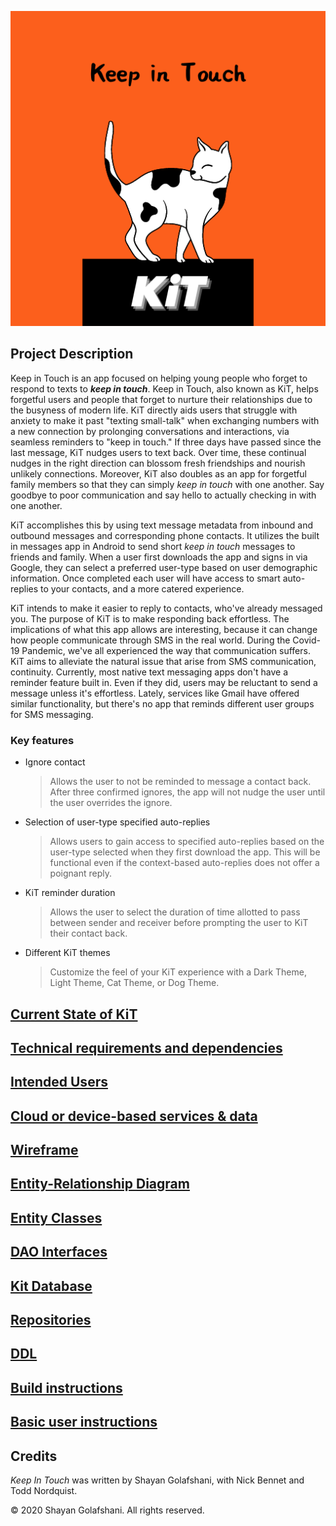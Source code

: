 ![Keep in Touch Logo](img/kitLogo.png)

## Project Description

Keep in Touch is an app focused on helping young people who forget to respond to texts to **_keep in touch_**. Keep in Touch, also known as KiT, helps forgetful users and people that forget to nurture their relationships due to the busyness of modern life. KiT directly aids users that struggle with anxiety to make it past "texting small-talk" when exchanging numbers with a new connection by prolonging conversations and interactions, via seamless reminders to "keep in touch." If three days have passed since the last message, KiT nudges users to text back. Over time, these continual nudges in the right direction can blossom fresh friendships and nourish unlikely connections. Moreover, KiT also doubles as an app for forgetful family members so that they can simply _keep in touch_ with one another. Say goodbye to poor communication and say hello to actually checking in with one another. 

KiT accomplishes this by using text message metadata from inbound and outbound messages and corresponding phone contacts. It utilizes the built in messages app in Android to send short  _keep in touch_ messages to friends and family. When a user first downloads the app and signs in via Google, they can select a preferred user-type based on user demographic information. Once completed each user will have access to smart auto-replies to your contacts, and a more catered experience.

KiT intends to make it easier to reply to contacts, who've already messaged you. The purpose of KiT is to make responding back effortless.
The implications of what this app allows are interesting, because it can change how people communicate through SMS in the real world. During the Covid-19 Pandemic,
we've all experienced the way that communication suffers. KiT aims to alleviate the natural issue that arise from SMS communication, continuity. Currently, most native
text messaging apps don't have a reminder feature built in. Even if they did, users may be reluctant to send a message unless it's effortless. Lately, services like Gmail
have offered similar functionality, but there's no app that reminds different user groups for SMS messaging.  

### Key features

* Ignore contact 
    > Allows the user to not be reminded to message a contact back. After three confirmed ignores, the app will not nudge the user until the user overrides the ignore.
    
* Selection of user-type specified auto-replies
    > Allows users to gain access to specified auto-replies based on the user-type selected when they first download the app. This will be functional even if the context-based auto-replies does not offer a poignant reply. 
    
* KiT reminder duration
    > Allows the user to select the duration of time allotted to pass between sender and receiver before prompting the user to KiT their contact back.
    
* Different KiT themes
    > Customize the feel of your KiT experience with a Dark Theme, Light Theme, Cat Theme, or Dog Theme.

## [Current State of KiT](work/currentState.md)

## [Technical requirements and dependencies](work/technicalDependencies.md)

## [Intended Users](work/intendedUsers.md)

## [Cloud or device-based services & data](work/deviceServices.md)

## [Wireframe](work/wireframe.md)

## [Entity-Relationship Diagram](work/entityRelationshipDiagram.md)

## [Entity Classes](https://github.com/Shayan96505/keep-in-touch/tree/master/app/src/main/java/edu/cnm/deepdive/keepintouch/model/entity)

## [DAO Interfaces](https://github.com/Shayan96505/keep-in-touch/tree/master/app/src/main/java/edu/cnm/deepdive/keepintouch/model/dao)

## [Kit Database](https://github.com/Shayan96505/keep-in-touch/blob/master/app/src/main/java/edu/cnm/deepdive/keepintouch/service/KitDatabase.java)

## [Repositories](https://github.com/Shayan96505/keep-in-touch/tree/master/app/src/main/java/edu/cnm/deepdive/keepintouch/service)

## [DDL](ddl.md)

## [Build instructions](work/buildInstructions.md)

## [Basic user instructions](work/userInstructions.md)

## Credits

_Keep In Touch_ was written by Shayan Golafshani, with Nick Bennet and Todd Nordquist.

&copy; 2020 Shayan Golafshani. All rights reserved.




